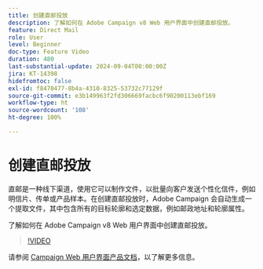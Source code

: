 ```yaml
---
title: 创建直邮投放
description: 了解如何在 Adobe Campaign v8 Web 用户界面中创建直邮投放。
feature: Direct Mail
role: User
level: Beginner
doc-type: Feature Video
duration: 480
last-substantial-update: 2024-09-04T00:00:00Z
jira: KT-14398
hidefromtoc: false
exl-id: f8470477-8b4a-4310-8325-53732c77129f
source-git-commit: e3b149963f2fd306669facbc6f90200113ebf169
workflow-type: ht
source-wordcount: '108'
ht-degree: 100%

---
```


# 创建直邮投放

直邮是一种线下渠道，使用它可以制作文件，以批量向客户发送个性化信件，例如明信片、传单或产品样本。在创建直邮投放时，Adobe Campaign 会自动生成一个提取文件，其中包含所有的目标轮廓和选定数据，例如邮政地址和轮廓属性。

了解如何在 Adobe Campaign v8 Web 用户界面中创建直邮投放。

>[!VIDEO](https://video.tv.adobe.com/v/3451793/?learn=on&captions=chi_hans)

请参阅 [Campaign Web 用户界面产品文档](https://experienceleague.adobe.com/zh-hans/docs/campaign-web/v8/msg/direct-mail/gs-direct-mail)，以了解更多信息。
